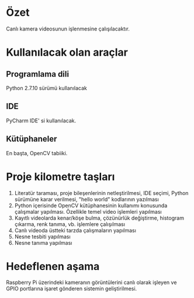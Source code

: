 # Özet
Canlı kamera videosunun işlenmesine çalışılacaktır.
# Kullanılacak olan araçlar
## Programlama dili
Python 2.7.10 sürümü kullanılacak
## IDE
PyCharm IDE' si kullanılacak.
## Kütüphaneler
En başta, OpenCV tabiiki.
# Proje kilometre taşları
1. Literatür taraması, proje bileşenlerinin netleştirilmesi, IDE seçimi, Python sürümüne karar verilmesi, "hello world" kodlarının yazılması
1. Python içerisinde OpenCV kütüphanesinin kullanımı konusunda çalışmalar yapılması. Özellikle temel video işlemleri yapılması
1. Kayıtlı videolarda kenar/köşe bulma, çözünürlük değiştirme, histogram çıkarma, renk tanıma, vb. işlemlere çalışılması
1. Canlı videoda üstteki tarzda çalışmaların yapılması
1. Nesne tesbiti yapılması
1. Nesne tanıma yapılması

# Hedeflenen aşama
Raspberry Pi üzerindeki kameranın görüntülerini canlı olarak işleyen ve GPIO portlarına işaret gönderen sistemin geliştirilmesi.
